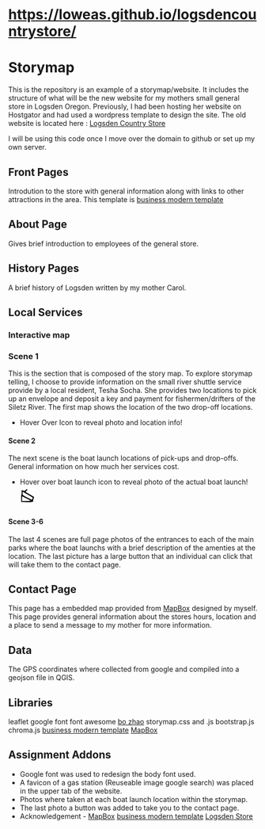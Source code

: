 # https://loweas.github.io/logsdencountrystore/
# Storymap
This is the repository is an example of a storymap/website. It includes the structure of what will be the new website for my mothers small general store in Logsden Oregon. Previously, I had been hosting her website on Hostgator and had used a wordpress template to design the site. The old website is located here : [Logsden Country Store](www.logsdencountrystore.com)

I will be using this code once I move over the domain to github or set up my own server.

## Front Pages
Introdution to the store with general information along with links to other attractions in the area. This template is [business modern template](https://startbootstrap.com/templates/modern-business/)

## About Page
Gives brief introduction to employees of the general store.

## History Pages
A brief history of Logsden written by my mother Carol.

## Local Services
### Interactive map
### Scene 1
This is the section that is composed of the story map. To explore storymap telling, I choose to provide information on the small river shuttle service provide by a local resident, Tesha Socha. She provides two locations to pick up an envelope and deposit a key and payment for fishermen/drifters of the Siletz River. The first map shows the location of the two drop-off locations.
* Hover Over Icon to reveal photo and location info!

#### Scene 2
The next scene is the boat launch locations of pick-ups and drop-offs. General information on how much her services cost.
* Hover over boat launch icon to reveal photo of the actual boat launch! <img src="img/boat-launch.svg" alt="" width="30" height="40">

#### Scene 3-6

The last 4 scenes are full page photos of the entrances to each of the main parks where the boat launchs with a brief description of the amenties at the location. The last picture has a large button that an individual can click that will take them to the contact page.

## Contact Page
This page has a embedded map provided from [MapBox](www.mapbox.com) designed by myself. This page provides general information about the stores hours, location and a place to send a message to my mother for more information.


## Data
The GPS coordinates where collected from google and compiled into a geojson file in QGIS.

## Libraries
leaflet
google font
font awesome
[bo zhao](https://github.com/jakobzhao/storymap) storymap.css and .js
bootstrap.js
chroma.js
[business modern template](https://startbootstrap.com/templates/modern-business/)
[MapBox](www.mapbox.com)

## Assignment Addons
* Google font was used to redesign the body font used.
* A favicon of a gas station (Reuseable image google search) was placed in the upper tab of the website.
* Photos where taken at each boat launch location within the storymap.
* The last photo a button was added to take you to the contact page.
* Acknowledgement - [MapBox](www.mapbox.com) [business modern template](https://startbootstrap.com/templates/modern-business/) [Logsden Store](www.logsdencountrystore.com)
